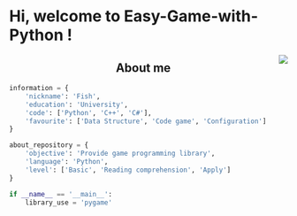 # Hi, welcome to Easy-Game-with-Python !

<img align="right" src="https://www.flaticon.com/free-icon/file_2635302?term=python&related_id=2635302">
<h2 align="center">About me</h2>

```python
information = {
	'nickname': 'Fish',
	'education': 'University',
	'code': ['Python', 'C++', 'C#'],
	'favourite': ['Data Structure', 'Code game', 'Configuration']
}

about_repository = {
	'objective': 'Provide game programming library',
	'language': 'Python',
	'level': ['Basic', 'Reading comprehension', 'Apply']
}

if __name__ == '__main__':
	library_use = 'pygame'
```
